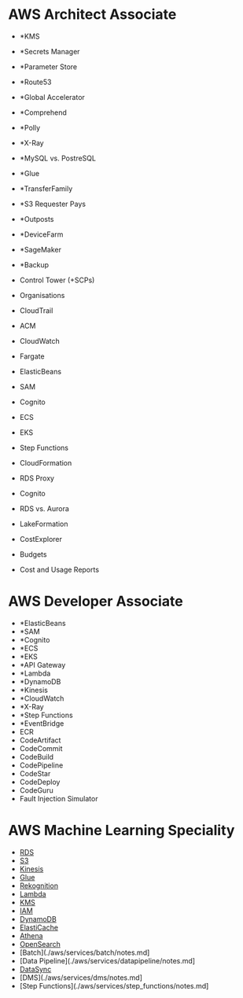 # AWS Architect Associate

- \*KMS
- \*Secrets Manager
- \*Parameter Store
- \*Route53
- \*Global Accelerator
- \*Comprehend
- \*Polly
- \*X-Ray
- \*MySQL vs. PostreSQL
- \*Glue
- \*TransferFamily
- \*S3 Requester Pays
- \*Outposts
- \*DeviceFarm
- \*SageMaker
- \*Backup

- Control Tower (+SCPs)
- Organisations
- CloudTrail
- ACM
- CloudWatch

- Fargate
- ElasticBeans
- SAM
- Cognito
- ECS
- EKS
- Step Functions
- CloudFormation

- RDS Proxy
- Cognito

- RDS vs. Aurora
- LakeFormation

- CostExplorer
- Budgets
- Cost and Usage Reports

# AWS Developer Associate

- \*ElasticBeans
- \*SAM
- \*Cognito
- \*ECS
- \*EKS
- \*API Gateway
- \*Lambda
- \*DynamoDB
- \*Kinesis
- \*CloudWatch
- \*X-Ray
- \*Step Functions
- \*EventBridge
- ECR
- CodeArtifact
- CodeCommit
- CodeBuild
- CodePipeline
- CodeStar
- CodeDeploy
- CodeGuru
- Fault Injection Simulator

# AWS Machine Learning Speciality

- [RDS](./aws/services/rds/notes.md)
- [S3](./aws/services/s3/notes.md)
- [Kinesis](./aws/services/kinesis/notes.md)
- [Glue](./aws/services/glue/notes.md)
- [Rekognition](./aws/services/rekognition/notes.md)
- [Lambda](./aws/services/lambda/notes.md)
- [KMS](./aws/services/kms/notes.md)
- [IAM](./aws/services/iam/notes.md)
- [DynamoDB](./aws/services/dynamodb/notes.md)
- [ElastiCache](./aws/services/elasticache/notes.md)
- [Athena](./aws/services/athena/notes.md)
- [OpenSearch](./aws/services/opensearch/notes.md)
- [Batch](./aws/services/batch/notes.md]
- [Data Pipeline](./aws/services/datapipeline/notes.md]
- [DataSync](./aws/services/datasync/notes.md)
- [DMS](./aws/services/dms/notes.md]
- [Step Functions](./aws/services/step_functions/notes.md]
